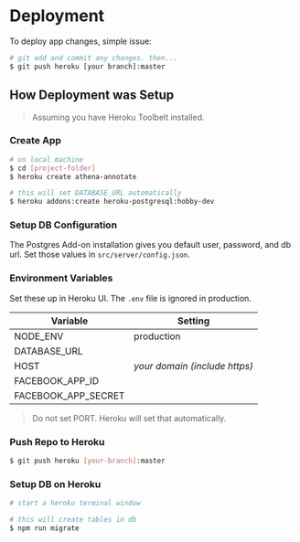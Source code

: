 # Deployment

To deploy app changes, simple issue:

```sh
# git add and commit any changes. then...
$ git push heroku [your branch]:master
```

## How Deployment was Setup

> Assuming you have Heroku Toolbelt installed.

### Create App 

```sh
# on local machine
$ cd [project-folder]
$ heroku create athena-annotate

# this will set DATABASE_URL automatically
$ heroku addons:create heroku-postgresql:hobby-dev
```
### Setup DB Configuration

The Postgres Add-on installation gives you default user, password, and db url. Set those values in 
`src/server/config.json`.

### Environment Variables

Set these up in Heroku UI. The `.env` file is ignored in production.

|Variable|Setting|
|---|---|
| NODE_ENV | production |
| DATABASE_URL | |
| HOST | *your domain (include https)* |
| FACEBOOK_APP_ID ||
| FACEBOOK_APP_SECRET ||

> Do not set PORT. Heroku will set that automatically.

### Push Repo to Heroku

```sh
$ git push heroku [your-branch]:master
```

### Setup DB on Heroku

```sh
# start a heroku terminal window

# this will create tables in db
$ npm run migrate
```
